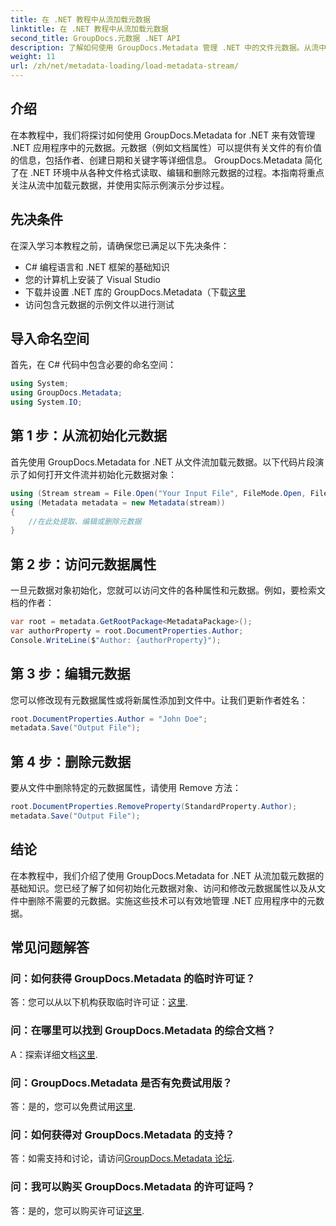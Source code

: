 ```yaml
---
title: 在 .NET 教程中从流加载元数据
linktitle: 在 .NET 教程中从流加载元数据
second_title: GroupDocs.元数据 .NET API
description: 了解如何使用 GroupDocs.Metadata 管理 .NET 中的文件元数据。从流中加载、编辑和删除元数据的分步指南。
weight: 11
url: /zh/net/metadata-loading/load-metadata-stream/
---
```

## 介绍
在本教程中，我们将探讨如何使用 GroupDocs.Metadata for .NET 来有效管理 .NET 应用程序中的元数据。元数据（例如文档属性）可以提供有关文件的有价值的信息，包括作者、创建日期和关键字等详细信息。 GroupDocs.Metadata 简化了在 .NET 环境中从各种文件格式读取、编辑和删除元数据的过程。本指南将重点关注从流中加载元数据，并使用实际示例演示分步过程。
## 先决条件
在深入学习本教程之前，请确保您已满足以下先决条件：
- C# 编程语言和 .NET 框架的基础知识
- 您的计算机上安装了 Visual Studio
- 下载并设置 .NET 库的 GroupDocs.Metadata（下载[这里](https://releases.groupdocs.com/metadata/net/）)
- 访问包含元数据的示例文件以进行测试

## 导入命名空间
首先，在 C# 代码中包含必要的命名空间：
```csharp
using System;
using GroupDocs.Metadata;
using System.IO;
```
## 第 1 步：从流初始化元数据
首先使用 GroupDocs.Metadata for .NET 从文件流加载元数据。以下代码片段演示了如何打开文件流并初始化元数据对象：

```csharp
using (Stream stream = File.Open("Your Input File", FileMode.Open, FileAccess.ReadWrite))
using (Metadata metadata = new Metadata(stream))
{
    //在此处提取、编辑或删除元数据
}
```
## 第 2 步：访问元数据属性
一旦元数据对象初始化，您就可以访问文件的各种属性和元数据。例如，要检索文档的作者：

```csharp
var root = metadata.GetRootPackage<MetadataPackage>();
var authorProperty = root.DocumentProperties.Author;
Console.WriteLine($"Author: {authorProperty}");
```
## 第 3 步：编辑元数据
您可以修改现有元数据属性或将新属性添加到文件中。让我们更新作者姓名：

```csharp
root.DocumentProperties.Author = "John Doe";
metadata.Save("Output File");
```
## 第 4 步：删除元数据
要从文件中删除特定的元数据属性，请使用 Remove 方法：

```csharp
root.DocumentProperties.RemoveProperty(StandardProperty.Author);
metadata.Save("Output File");
```

## 结论
在本教程中，我们介绍了使用 GroupDocs.Metadata for .NET 从流加载元数据的基础知识。您已经了解了如何初始化元数据对象、访问和修改元数据属性以及从文件中删除不需要的元数据。实施这些技术可以有效地管理 .NET 应用程序中的元数据。

## 常见问题解答
### 问：如何获得 GroupDocs.Metadata 的临时许可证？
答：您可以从以下机构获取临时许可证：[这里](https://purchase.groupdocs.com/temporary-license/).
### 问：在哪里可以找到 GroupDocs.Metadata 的综合文档？
 A：探索详细文档[这里](https://tutorials.groupdocs.com/metadata/net/).
### 问：GroupDocs.Metadata 是否有免费试用版？
答：是的，您可以免费试用[这里](https://releases.groupdocs.com/).
### 问：如何获得对 GroupDocs.Metadata 的支持？
答：如需支持和讨论，请访问[GroupDocs.Metadata 论坛](https://forum.groupdocs.com/c/metadata/14).
### 问：我可以购买 GroupDocs.Metadata 的许可证吗？
答：是的，您可以购买许可证[这里](https://purchase.groupdocs.com/buy).